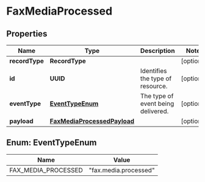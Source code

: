 

# FaxMediaProcessed


## Properties

| Name | Type | Description | Notes |
|------------ | ------------- | ------------- | -------------|
|**recordType** | **RecordType** |  |  [optional] |
|**id** | **UUID** | Identifies the type of resource. |  [optional] |
|**eventType** | [**EventTypeEnum**](#EventTypeEnum) | The type of event being delivered. |  [optional] |
|**payload** | [**FaxMediaProcessedPayload**](FaxMediaProcessedPayload.md) |  |  [optional] |



## Enum: EventTypeEnum

| Name | Value |
|---- | -----|
| FAX_MEDIA_PROCESSED | &quot;fax.media.processed&quot; |



